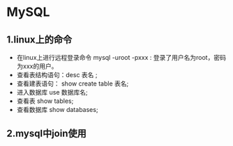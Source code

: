 # MySQL 

## 1.linux上的命令

- 在linux上进行远程登录命令 mysql -uroot -pxxx  : 登录了用户名为root，密码为xxx的用户。
- 查看表结构语句：desc  表名 ;
- 查看建表语句： show create  table 表名;
- 进入数据库 use  数据库名;
- 查看表 show tables;
- 查看数据库 show databases;

## 2.mysql中join使用



